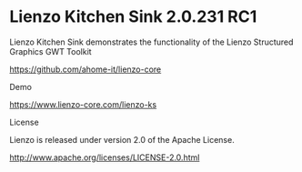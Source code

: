 Lienzo Kitchen Sink 2.0.231 RC1
======

Lienzo Kitchen Sink demonstrates the functionality of the Lienzo Structured Graphics GWT Toolkit

https://github.com/ahome-it/lienzo-core

Demo

https://www.lienzo-core.com/lienzo-ks

License

Lienzo is released under version 2.0 of the Apache License.

http://www.apache.org/licenses/LICENSE-2.0.html
